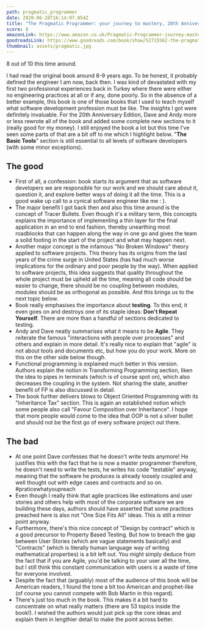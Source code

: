 ```yaml
---
path: pragmatic_programmer
date: 2020-06-28T16:14:07.854Z
title: "The Pragmatic Programmer: your journey to mastery, 20th Anniversary Edition"
score: 8
amazonLink: https://www.amazon.co.uk/Pragmatic-Programmer-journey-mastery-Anniversary/dp/0135957052/ref=sr_1_1?crid=259W5Y2V4J1F7&dchild=1&keywords=pragmatic+programmer&qid=1593360949&sprefix=pragmatic%2Caps%2C197&sr=8-1
goodreadsLink: https://www.goodreads.com/book/show/52715562-the-pragmatic-programmer
thumbnail: assets/pragmatic.jpg
---
```

8 out of 10 this time around. 

I had read the original book around 8-9 years ago. To be honest, it probably defined the engineer I am now, back then. I was kind of devastated with my first two professional experiences back in Turkey where there were either no engineering practices at all or if any, done poorly. So in the absence of a better example,  this book is one of those books that I used to teach myself what software development profession must be like. The insights I got were definitely invaluable. For the 20th Anniversary Edition, Dave and Andy more or less rewrote all of the book and added some complete new sections to it (really good for my money). I still enjoyed the book a lot but this time I've seen some parts of that are a bit off to me which I highlight below. "**The Basic Tools**" section is still essential to all levels of software developers (with some minor exceptions).

## The good

- First of all, a confession: book starts its argument that as software developers we are responsible for our work and we should care about it, question it, and explore better ways of doing it all the time. This is a good wake up call to a cynical software engineer like me : ).
- The major benefit I got back then and also this time around is the concept of Tracer Bullets. Even though it's a military term, this concepts explains the importance of implementing a thin layer for the final application in an end to end fashion, thereby unearthing most roadblocks that can happen along the way in one go and gives the team a solid footing in the start of the project and what may happen next.
- Another major concept is the infamous "No Broken Windows" theory applied to software projects. This theory has its origins from the last years of the crime surge in United States (has had much worse implications for the ordinary and poor people by the way). When applied to software projects, this idea suggests that quality throughout the whole project must be upheld all the time, meaning all code should be easier to change, there should be no coupling between modules, modules should be as orthogonal as possible. And this brings us to the next topic below.
- Book really emphasises the importance about **testing**. To this end, it even goes on and destroys one of its staple ideas: **Don't Repeat Yourself**. There are more than a handful of sections dedicated to testing.
- Andy and Dave neatly summarises what it means to be **Agile**. They reiterate the famous "interactions with people over processes" and others and explain in more detail. It's really nice to explain that "agile" is not about tools and documents etc, but how you do your work. More on this on the other side below though.
- Functional programming is explained much better in this version. Authors explain the notion in Transforming Programming section, liken the idea to pipes in terminals (which is of course spot on), which also decreases the coupling in the system.  Not sharing the state, another benefit of FP is also discussed in detail.
- The book further delivers blows to Object Oriented Programming with its "Inheritance Tax" section. This is again an established notion which some people also call "Favour Composition over Inheritance". I hope that more people would come to the idea that OOP is not a silver bullet and should not be the first go of every software project out there.

## The bad

- At one point Dave confesses that he doesn't write tests anymore! He justifies this with the fact that he is now a master programmer therefore, he doesn't need to write the tests, he writes his code "testable" anyway, meaning that the software he produces is already loosely coupled and well thought out with edge cases and contracts and so on. #praticewhatyoupreach
- Even though I really think that agile practices like estimations and user stories and others help with most of the corporate software we are building these days, authors should have asserted that some practices preached here is also not "One Size Fits All" ideas. This is still a minor point anyway.
- Furthermore, there's this nice concept of "Design by contract" which is a good precursor to Property Based Testing. But how to breach the gap between User Stories (which are vague statements basically) and "Contracts" (which is literally human language way of writing mathematical properties) is a bit left out. You might simply deduce from the fact that if you are Agile, you'd be talking to your user all the time, but I still think this constant communication with users is a waste of time for everyone involved.
- Despite the fact that (arguably) most of the audience of this book will be American readers, I found the tone a bit too American and prophet-like (of course you cannot compete with Bob Martin in this regard).
- There's just too much in the book. This makes it a bit hard to concentrate on what really matters (there are 53 topics inside the book!). I wished the authors would just pick up the core ideas and explain them in lengthier detail to make the point across better.